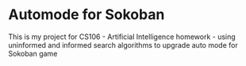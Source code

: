# Automode for Sokoban
This is my project for CS106 - Artificial Intelligence homework - using uninformed and informed search algorithms to upgrade auto mode for Sokoban game
